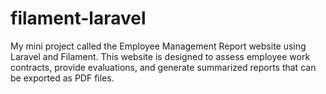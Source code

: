 # filament-laravel
My mini project called the Employee Management Report website using Laravel and Filament. This website is designed to assess employee work contracts, provide evaluations, and generate summarized reports that can be exported as PDF files.
